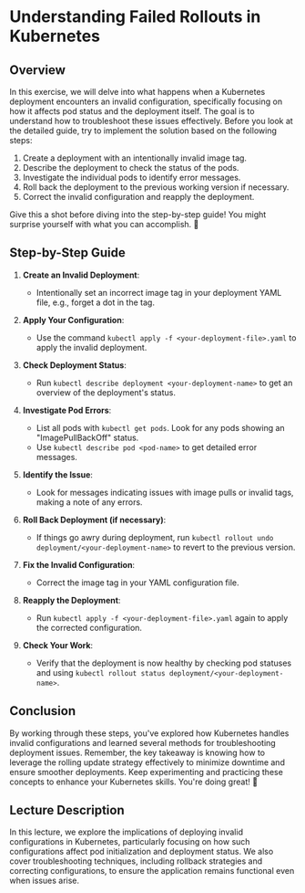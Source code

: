 # Understanding Failed Rollouts in Kubernetes

## Overview

In this exercise, we will delve into what happens when a Kubernetes deployment encounters an invalid configuration, specifically focusing on how it affects pod status and the deployment itself. The goal is to understand how to troubleshoot these issues effectively. Before you look at the detailed guide, try to implement the solution based on the following steps:

1. Create a deployment with an intentionally invalid image tag.
2. Describe the deployment to check the status of the pods.
3. Investigate the individual pods to identify error messages.
4. Roll back the deployment to the previous working version if necessary.
5. Correct the invalid configuration and reapply the deployment.

Give this a shot before diving into the step-by-step guide! You might surprise yourself with what you can accomplish. 🎉

## Step-by-Step Guide

1. **Create an Invalid Deployment**:
   - Intentionally set an incorrect image tag in your deployment YAML file, e.g., forget a dot in the tag.

2. **Apply Your Configuration**:
   - Use the command `kubectl apply -f <your-deployment-file>.yaml` to apply the invalid deployment.

3. **Check Deployment Status**:
   - Run `kubectl describe deployment <your-deployment-name>` to get an overview of the deployment's status.

4. **Investigate Pod Errors**:
   - List all pods with `kubectl get pods`. Look for any pods showing an "ImagePullBackOff" status.
   - Use `kubectl describe pod <pod-name>` to get detailed error messages.

5. **Identify the Issue**:
   - Look for messages indicating issues with image pulls or invalid tags, making a note of any errors.

6. **Roll Back Deployment (if necessary)**:
   - If things go awry during deployment, run `kubectl rollout undo deployment/<your-deployment-name>` to revert to the previous version.

7. **Fix the Invalid Configuration**:
   - Correct the image tag in your YAML configuration file.

8. **Reapply the Deployment**:
   - Run `kubectl apply -f <your-deployment-file>.yaml` again to apply the corrected configuration.

9. **Check Your Work**:
   - Verify that the deployment is now healthy by checking pod statuses and using `kubectl rollout status deployment/<your-deployment-name>`.

## Conclusion

By working through these steps, you've explored how Kubernetes handles invalid configurations and learned several methods for troubleshooting deployment issues. Remember, the key takeaway is knowing how to leverage the rolling update strategy effectively to minimize downtime and ensure smoother deployments. Keep experimenting and practicing these concepts to enhance your Kubernetes skills. You're doing great! 🌟

## Lecture Description

In this lecture, we explore the implications of deploying invalid configurations in Kubernetes, particularly focusing on how such configurations affect pod initialization and deployment status. We also cover troubleshooting techniques, including rollback strategies and correcting configurations, to ensure the application remains functional even when issues arise.